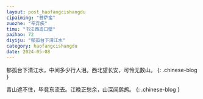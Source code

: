 ```yaml
---
layout: post_haofangcishangdu
cipaiming: "菩萨蛮"
zuozhe: "辛弃疾"
timu: "书江西造口壁"
paihao: 72
diyiju: "郁孤台下清江水"
category: haofangcishangdu
date: 2024-05-08
---
```


郁孤台下清江水，中间多少行人泪。西北望长安，可怜无数山。
{: .chinese-blog }

青山遮不住，毕竟东流去。江晚正愁余，山深闻鹧鸪。
{: .chinese-blog }
